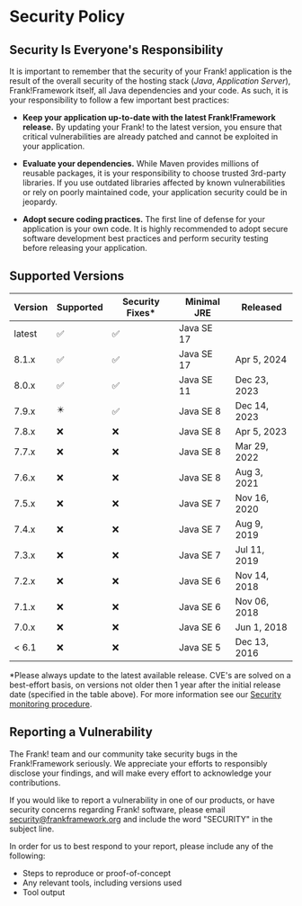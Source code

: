 # Security Policy

## Security Is Everyone's Responsibility

It is important to remember that the security of your Frank! application is
the result of the overall security of the hosting stack
(*Java*, *Application Server*), Frank!Framework itself, all Java dependencies and
your code. As such, it is your responsibility to follow a few important best
practices:

* **Keep your application up-to-date with the latest Frank!Framework release.** 
By updating your Frank! to the latest version, you ensure that critical vulnerabilities 
are already patched and cannot be exploited in your application.

* **Evaluate your dependencies.** While Maven provides millions of reusable packages,
it is your responsibility to choose trusted 3rd-party libraries. If you use outdated
libraries affected by known vulnerabilities or rely on poorly maintained code,
your application security could be in jeopardy.

* **Adopt secure coding practices.** The first line of defense for your application
is your own code. It is highly recommended to adopt secure software development 
best practices and perform security testing before releasing your application.


## Supported Versions

| Version | Supported                  | Security Fixes*  | Minimal JRE | Released         |
| ------- | -------------------------- | ---------------- | ----------- | ---------------- |
| latest  | :white_check_mark:         |:white_check_mark:| Java SE 17  |                  |
| 8.1.x   | :white_check_mark:         |:white_check_mark:| Java SE 17  | Apr 5, 2024      |
| 8.0.x   | :white_check_mark:         |:white_check_mark:| Java SE 11  | Dec 23, 2023     |
| 7.9.x   | :eight_pointed_black_star: |:white_check_mark:| Java SE 8   | Dec 14, 2023     |
| 7.8.x   | :x:                        |:x:               | Java SE 8   | Apr 5, 2023      |
| 7.7.x   | :x:                        |:x:               | Java SE 8   | Mar 29, 2022     |
| 7.6.x   | :x:                        |:x:               | Java SE 8   | Aug 3, 2021      |
| 7.5.x   | :x:                        |:x:               | Java SE 7   | Nov 16, 2020     |
| 7.4.x   | :x:                        |:x:               | Java SE 7   | Aug 9, 2019      |
| 7.3.x   | :x:                        |:x:               | Java SE 7   | Jul 11, 2019     |
| 7.2.x   | :x:                        |:x:               | Java SE 6   | Nov 14, 2018     |
| 7.1.x   | :x:                        |:x:               | Java SE 6   | Nov 06, 2018     |
| 7.0.x   | :x:                        |:x:               | Java SE 6   | Jun 1, 2018      |
| < 6.1   | :x:                        |:x:               | Java SE 5   | Dec 13, 2016     |

*Please always update to the latest available release. CVE's are solved on a best-effort basis, on versions not older then 1 year after the initial release date (specified in the table above). For more information see our [Security monitoring procedure](https://github.com/frankframework/frankframework/wiki/Security-monitoring-procedure).

## Reporting a Vulnerability

The Frank! team and our community take security bugs in the Frank!Framework seriously. We appreciate your efforts to 
responsibly disclose your findings, and will make every effort to acknowledge your contributions.

If you would like to report a vulnerability in one of our products, or have security concerns regarding Frank! software, 
please email security@frankframework.org and include the word "SECURITY" in the subject line.

In order for us to best respond to your report, please include any of the following:

* Steps to reproduce or proof-of-concept
* Any relevant tools, including versions used
* Tool output
